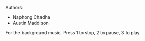 Authors:
- Naphong Chadha
- Austin Maddison


For the background music, Press 1 to stop, 2 to pause, 3 to play